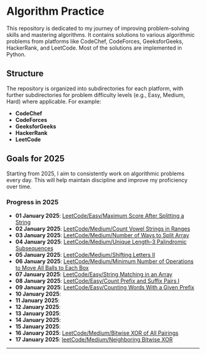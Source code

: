 # Algorithm Practice

This repository is dedicated to my journey of improving problem-solving skills and mastering algorithms. It contains solutions to various algorithmic problems from platforms like CodeChef, CodeForces, GeeksforGeeks, HackerRank, and LeetCode. Most of the solutions are implemented in Python.

## Structure

The repository is organized into subdirectories for each platform, with further subdirectories for problem difficulty levels (e.g., Easy, Medium, Hard) where applicable. For example:

- **CodeChef**
- **CodeForces**
- **GeeksforGeeks**
- **HackerRank**
- **LeetCode**

## Goals for 2025

Starting from 2025, I aim to consistently work on algorithmic problems every day. This will help maintain discipline and improve my proficiency over time.

### Progress in 2025

- **01 January 2025**: [LeetCode/Easy/Maximum Score After Splitting a String](./LeetCode/Easy/Maximum%20Score%20After%20Splitting%20a%20String/)
- **02 January 2025**: [LeetCode/Medium/Count Vowel Strings in Ranges](./LeetCode/Medium/Count%20Vowel%20Strings%20in%20Ranges/)
- **03 January 2025**: [LeetCode/Medium/Number of Ways to Split Array](./LeetCode/Medium/Number%20of%20Ways%20to%20Split%20Array/)
- **04 January 2025**: [LeetCode/Medium/Unique Length-3 Palindromic Subsequences](./LeetCode/Medium/Unique%20Length-3%20Palindromic%20Subsequences/)
- **05 January 2025**: [LeetCode/Medium/Shifting Letters II](./LeetCode/Medium/Shifting%20Lett%20II)
- **06 January 2025**: [LeetCode/Medium/Minimum Number of Operations to Move All Balls to Each Box](./LeetCode/Medium/Minimum%20Number%20of%20Operations%20to%20Move%20All%20Balls%20to%20Each%20Box/)
- **07 January 2025**: [LeetCode/Easy/String Matching in an Array](./LeetCode/Easy/String%20Matching%20in%20an%20Array/)
- **08 January 2025**: [LeetCode/Easy/Count Prefix and Suffix Pairs I](./LeetCode/Easy/Count%20Prefix%20and%20Suffix%20Pairs%20I/)
- **09 January 2025**: [LeetCode/Easy/Counting Words With a Given Prefix](./LeetCode/Easy/Counting%20Words%20With%20a%20Given%20Prefix/)
- **10 January 2025**:
- **11 January 2025**:
- **12 January 2025**:
- **13 January 2025**:
- **14 January 2025**:
- **15 January 2025**:
- **16 January 2025**: [LeetCode/Medium/Bitwise XOR of All Pairings](./LeetCode/Medium/Bitwise%20XOR%20of%20All%20Pairings/)
- **17 January 2025**: [leetCode/Medium/Neighboring Bitwise XOR](./LeetCode/Medium/Neighboring%20Bitwise%20XOR/)
---

